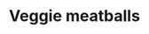 ---
title: Veggie meatballs
categories: dinner
featured_image: /images/recipes/veggiemeatballs.png
recipe:
  servings: makes 16
  ingredients_markdown: |-
    * 2 400g cans kidney beans, drained and rinsed
    * 1 tbsp vegetable oil
    * 2 large garlic cloves, crushed
    * 1 small red onion, chopped
    * 1 tsp oregano
    * 1 tsp basil
    * 1 tbsp tomato paste
    * 1 tsp soy sauce
    * 50g rolled oats
    * 1 tbsp plain flour
    * 2 tbsp olive oil 
    * 1 garlic clove
    * 500g passata
    * Sea salt and black pepper, to taste
    * A few fresh basil leaves

  directions_markdown: |-
    1. Preheat the oven to 180°C. Place the kidney beans in a medium bowl and mash well with a fork. 
    
    2. In a medium pan, heat some vegetable oil and sauté the onions for 3 minutes. Add the garlic and cook for another minute. 
    
    3. Add the sautéd onion and garlic to the mashed beans, together with the herbs, tomato paste, soy sauce, oats and flour. Combine well and roll into 16 balls. Bake for 15-20 minutes.

    3. Meanwhile, make the tomato sauce. Heat the olive oil in a large frying pan. Chop the garlic in half and cook for a few minutes. Add the passata continue to cook on a medium heat, stirring frequently. Add the basil and season with salt and black pepper.

    4. Serve the meatballs with tomato sauce and pasta if desired.
---